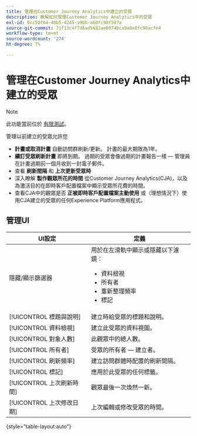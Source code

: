 ```yaml
---
title: 管理在Customer Journey Analytics中建立的受眾
description: 瞭解如何管理Customer Journey Analytics中的受眾
exl-id: 0cc50f64-40b5-4245-a9bb-a60fc90f507a
source-git-commit: 71f13c4f7d8ad5682ae0974bca9a0e8fc90acfe4
workflow-type: tm+mt
source-wordcount: '274'
ht-degree: 7%

---
```


# 管理在Customer Journey Analytics中建立的受眾

>[!NOTE]
>
>此功能當前位於 [有限測試](/help/release-notes/releases.md)。

管理以前建立的受眾允許您

* **計畫或取消計畫** 自動訪問群刷新/更新。 計畫的最大期限為1年。
* **續訂受眾刷新計畫** 即將到期。 過期的受眾會像過期的計畫報告一樣 — 管理員在計畫過期前一個月收到一封電子郵件。
* 查看 **刷新間隔** 和 **上次更新受眾時**
* 深入瞭解 **製作觀眾所花的時間** 從Customer Journey Analytics(CJA)，以及為激活目的在即時客戶配置檔案中顯示受眾所花費的時間。
* 查看CJA中的觀眾是否 **正被即時客戶配置檔案主動使用** 或（理想情況下）使用CJA建立的受眾的任何Experience Platform應用程式。

## 管理UI

| UI設定 | 定義 |
| --- | --- |
| 隱藏/顯示篩選器 | 用於在左滑軌中顯示或隱藏以下濾鏡： <ul><li>資料檢視</li><li>所有者</li><li>重新整理頻率</li><li>標記</li></ul> |
| [!UICONTROL 標題與說明] | 建立時給受眾的標題和說明。 |
| [!UICONTROL 資料檢視] | 建立此受眾的資料視圖。 |
| [!UICONTROL 對象人數] | 此觀眾中的總人數。 |
| [!UICONTROL 所有者] | 受眾的所有者 — 建立者。 |
| [!UICONTROL 刷新頻率] | 建立訪問群體時配置的刷新間隔。 |
| [!UICONTROL 標記] | 應用於此受眾的任何標籤。 |
| [!UICONTROL  上次刷新時間] | 觀眾最後一次煥然一新。 |
| [!UICONTROL 上次修改日期] | 上次編輯或修改受眾的時間。 |

{style=&quot;table-layout:auto&quot;}
